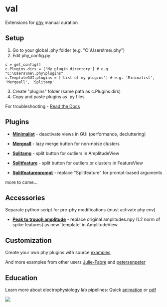 # val
Extensions for [phy](https://github.com/cortex-lab/phy) manual curation

## Setup
1. Go to your global .phy folder (e.g. "C:\\Users\\me\\.phy")
2. Edit phy_config.py
```
c = get_config()
c.Plugins.dirs = ['My plugin directory'] # e.g. "C:\Users\me\.phy\plugins"
c.TemplateGUI.plugins = ['List of my plugins'] # e.g. 'Minimalist', 'Mergeall', 'Splitamp'
```
3. Create "plugins" folder (same path as c.Plugins.dirs)
4. Copy and paste plugins as .py files

For troubleshooting - [Read the Docs](https://phy.readthedocs.io/en/latest/customization)

## Plugins
* [**Minimalist**](/plugins/minimalist.py) - deactivate views in GUI (performance, decluttering)

* [**Mergeall**](/plugins/mergeall.py) - lazy merge button for non-noise clusters

* [**Splitamp**](/plugins/splitamp.py) - split button for outliers in AmplitudeView

* [**Splitfeature**](/plugins/splitfeature.py) - split button for outliers or clusters in FeatureView

* [**Splitfeatureprompt**](/plugins/splitfeature.py) - replace "Splitfeature" for prompt-based arguments

more to come...

## Accessories
Separate python script for pre-phy modifications (must activate phy env)
* [**Peak to trough amplitude**](/accessories/peak_trough.py) - replace original amplitudes.npy (L2 norm of spike features) as new 'template' in AmplitudeView

## Customization
Create your own phy plugins with source [examples](https://phy.readthedocs.io/en/latest/plugins)

And more examples from other users [Julie-Fabre](https://github.com/Julie-Fabre/phyPlugins) and [petersenpeter](https://github.com/petersenpeter/phy2-plugins)

## Education
Learn more about electrophysiology lab pipelines:
Quick [animation](/education/Intro%20to%20Phy.gif) or [pdf](/education/Intro%20to%20Phy.pdf)

![](/education/Intro%20to%20Phy.gif)
